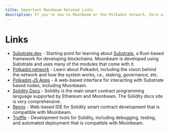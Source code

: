```yaml
---
title: Important Moonbeam Related Links
description: If you're new to Moonbeam or the Polkadot network, here are some important links to review, including compatible Ethereum tools.
---
```


# Links

 - [Substrate.dev](https://substrate.dev/) - Starting point for learning about [Substrate](/learn/platform/glossary/#substrate), a Rust-based framework for developing blockchains.  Moonbeam is developed using Substrate and uses many of the modules that come with it.
 - [Polkadot.network](https://polkadot.network/) - Learn about Polkadot, including the vision behind the network and how the system works, i.e., staking, governance, etc.
 - [Polkadot-JS Apps](https://polkadot.js.org/apps) - A web-based interface for interacting with Substrate based nodes, including Moonbeam.
 - [Solidity Docs](https://solidity.readthedocs.io/) - Solidity is the main smart contract programming language supported by Ethereum and Moonbeam.  The Solidity docs site is very comprehensive.
 - [Remix](https://remix.ethereum.org/) - Web-based IDE for Solidity smart contract development that is compatible with Moonbeam.
 - [Truffle](https://www.trufflesuite.com/) - Development tools for Solidity, including debugging, testing, and automated deployment that is compatible with Moonbeam.
